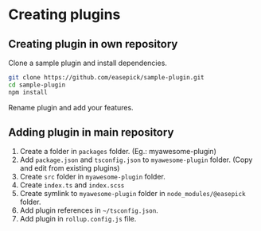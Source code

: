 # Creating plugins

## Creating plugin in own repository

Clone a sample plugin and install dependencies.

```bash
git clone https://github.com/easepick/sample-plugin.git
cd sample-plugin
npm install
```

Rename plugin and add your features.

## Adding plugin in main repository

1. Create a folder in `packages` folder. (Eg.: myawesome-plugin)
2. Add `package.json` and `tsconfig.json` to `myawesome-plugin` folder. (Copy and edit from existing plugins)
3. Create `src` folder in `myawesome-plugin` folder.
4. Create `index.ts` and `index.scss`
5. Create symlink to `myawesome-plugin` folder in `node_modules/@easepick` folder.
6. Add plugin references in `~/tsconfig.json`.
7. Add plugin in `rollup.config.js` file.